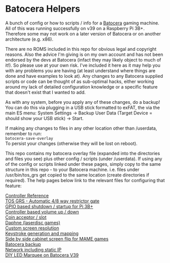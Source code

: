 # Batocera Helpers
A bunch of config or how to scripts / info for a [Batocera](https://batocera.org/) gaming machine.  All of this was running successfully on v39 on a Raspberry Pi 3B+.  Therefore some may not work on a later version of Batocera or on another architecture (e.g. x86).  

There are no ROMS included in this repo for obvious legal and copyright reasons.  Also the advice I'm giving is on my own account and has not been endorsed by the devs at Batocera (infact they may likely object to much of it!).  So please use at your own risk.  I've included it here as it may help you with any problems you are having (at least understand where things are done and have examples to look at).  Any changes to any Batocera supplied scripts or code can be thought of as sub-optimal hacks, either working around my lack of detailed configuration knowledge or a specific feature that doesn't exist that I wanted to add.

As with any system, before you apply any of these changes, do a backup!  You can do this via plugging in a USB stick formatted to exFAT, the via the main ES menu: System Settings -> Backup User Data (Target Device = should show your USB stick) -> Start.

If making any changes to files in any other location other than /userdata, remember to run:  
`batocera-save-overlay`  
To persist your changes (otherwise they will be lost on reboot).  

This repo contains my batocera overlay file (expanded into the directories and files you see) plus other config / scripts (under /userdata).  If using any of the config or scripts linked under these pages, simply copy to the same structure in this repo - to your Batocera machine.  i.e. files under /usr/bin/tos_grs get copied to the same location (create directories if required).  The help pages below link to the relevant files for configuring that feature:  

[Controller Reference](./README/Controller%20Reference%20README.md#controller-reference)  
[TOS GRS - Automatic 4/8 way restrictor gate](./README/TOS_GRS_Switch%20README.md#tos-grs---automatic-48-way-restrictor-gate)  
[GPIO based shutdown / startup for Pi 3B+](./README/PowerOffOn%20README.md#gpio-based-shutdown--startup-for-pi-3b)  
[Controller based volume up / down](./README/VolumeUpDown%20README.md#controller-based-volume-up--down)  
[Coin acceptor / slot](./README/CoinAcceptor%20README.md#coin-acceptor--slot)  
[Daphne (laserdisc games)](./README/Daphne%20README.md#daphne-laserdisc-games)  
[Custom screen resolution](./README/ScreenRes%20README.md#custom-screen-resolution)  
[Keystroke generation and mapping](./README/Keystroke%20README.md#keystroke-generation-and-mapping)  
[Side by side cabinet screen flip for MAME games](./README/SideBySide%20README.md)  
[Batocera backup](./README/Backup%20README.md)  
[Network including static IP](./README/Network%20README.md)  
[DIY LED Marquee on Batocera V39](./README/DMDMarquee%20README.md)  
